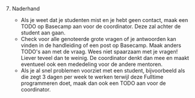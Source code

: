 7. Naderhand

    - Als je weet dat je studenten mist en je hebt geen contact, maak een TODO op Basecamp aan voor de coordinator. Deze zal achter de student aan gaan.
    - Check voor alle genoteerde grote vragen of je antwoorden kan vinden in de handleiding of een post op Basecamp. Maak anders TODO's aan met de vraag. Wees niet spaarzaam met je vragen! Liever teveel dan te weinig. De coordinator denkt dan mee en maakt eventueel ook een mededeling voor de andere mentoren.
    - Als je al snel problemen voorziet met een student, bijvoorbeeld als die zegt 3 dagen per week te werken terwijl deze Fulltime programmeren doet, maak dan ook een TODO aan voor de coordinator.
